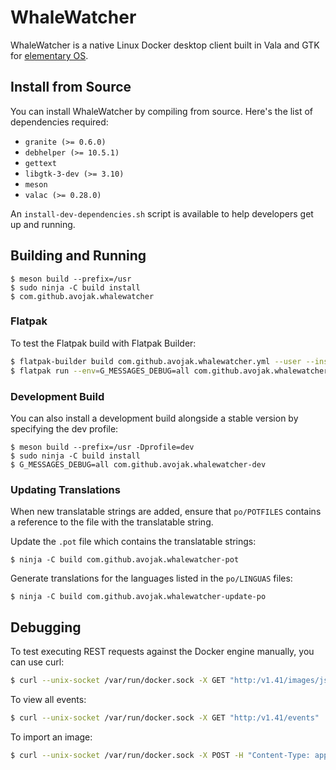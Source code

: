 # WhaleWatcher

WhaleWatcher is a native Linux Docker desktop client built in Vala and GTK for [elementary OS](https://elementary.io).

## Install from Source

You can install WhaleWatcher by compiling from source. Here's the list of
dependencies required:

- `granite (>= 0.6.0)`
- `debhelper (>= 10.5.1)`
- `gettext`
- `libgtk-3-dev (>= 3.10)`
- `meson`
- `valac (>= 0.28.0)`

An `install-dev-dependencies.sh` script is available to help developers get up and running.

## Building and Running

```
$ meson build --prefix=/usr
$ sudo ninja -C build install
$ com.github.avojak.whalewatcher
```

### Flatpak

To test the Flatpak build with Flatpak Builder:

```bash
$ flatpak-builder build com.github.avojak.whalewatcher.yml --user --install --force-clean
$ flatpak run --env=G_MESSAGES_DEBUG=all com.github.avojak.whalewatcher
```

### Development Build

You can also install a development build alongside a stable version by specifying the dev profile:

```
$ meson build --prefix=/usr -Dprofile=dev
$ sudo ninja -C build install
$ G_MESSAGES_DEBUG=all com.github.avojak.whalewatcher-dev
```

### Updating Translations

When new translatable strings are added, ensure that `po/POTFILES` contains a
reference to the file with the translatable string.

Update the `.pot` file which contains the translatable strings:

```
$ ninja -C build com.github.avojak.whalewatcher-pot
```

Generate translations for the languages listed in the `po/LINGUAS` files:

```
$ ninja -C build com.github.avojak.whalewatcher-update-po
```

## Debugging

To test executing REST requests against the Docker engine manually, you can use curl:

```bash
$ curl --unix-socket /var/run/docker.sock -X GET "http:/v1.41/images/json"
```

To view all events:

```bash
$ curl --unix-socket /var/run/docker.sock -X GET "http:/v1.41/events"
```

To import an image:

```bash
$ curl --unix-socket /var/run/docker.sock -X POST -H "Content-Type: application/x-tar" --data-binary "@/path/to/file.tar" "http:/v1.41/images/load"
```
